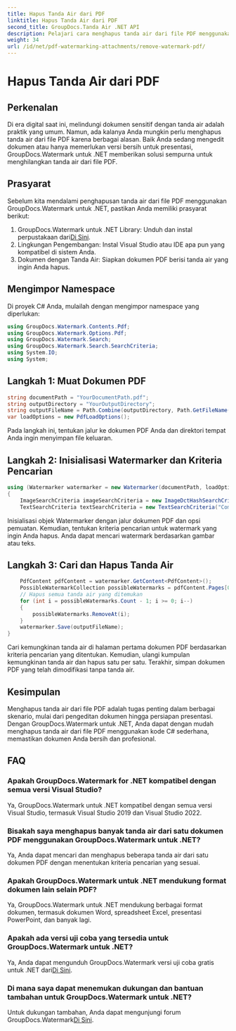 ```yaml
---
title: Hapus Tanda Air dari PDF
linktitle: Hapus Tanda Air dari PDF
second_title: GroupDocs.Tanda Air .NET API
description: Pelajari cara menghapus tanda air dari file PDF menggunakan GroupDocs.Watermark untuk .NET. Langkah mudah untuk mengedit dokumen profesional.
weight: 34
url: /id/net/pdf-watermarking-attachments/remove-watermark-pdf/
---
```


# Hapus Tanda Air dari PDF

## Perkenalan
Di era digital saat ini, melindungi dokumen sensitif dengan tanda air adalah praktik yang umum. Namun, ada kalanya Anda mungkin perlu menghapus tanda air dari file PDF karena berbagai alasan. Baik Anda sedang mengedit dokumen atau hanya memerlukan versi bersih untuk presentasi, GroupDocs.Watermark untuk .NET memberikan solusi sempurna untuk menghilangkan tanda air dari file PDF.
## Prasyarat
Sebelum kita mendalami penghapusan tanda air dari file PDF menggunakan GroupDocs.Watermark untuk .NET, pastikan Anda memiliki prasyarat berikut:
1.  GroupDocs.Watermark untuk .NET Library: Unduh dan instal perpustakaan dari[Di Sini](https://releases.groupdocs.com/Watermark/net/).
2. Lingkungan Pengembangan: Instal Visual Studio atau IDE apa pun yang kompatibel di sistem Anda.
3. Dokumen dengan Tanda Air: Siapkan dokumen PDF berisi tanda air yang ingin Anda hapus.

## Mengimpor Namespace
Di proyek C# Anda, mulailah dengan mengimpor namespace yang diperlukan:
```csharp
using GroupDocs.Watermark.Contents.Pdf;
using GroupDocs.Watermark.Options.Pdf;
using GroupDocs.Watermark.Search;
using GroupDocs.Watermark.Search.SearchCriteria;
using System.IO;
using System;
```
## Langkah 1: Muat Dokumen PDF
```csharp
string documentPath = "YourDocumentPath.pdf";
string outputDirectory = "YourOutputDirectory";
string outputFileName = Path.Combine(outputDirectory, Path.GetFileName(documentPath));
var loadOptions = new PdfLoadOptions();
```
Pada langkah ini, tentukan jalur ke dokumen PDF Anda dan direktori tempat Anda ingin menyimpan file keluaran.
## Langkah 2: Inisialisasi Watermarker dan Kriteria Pencarian
```csharp
using (Watermarker watermarker = new Watermarker(documentPath, loadOptions))
{
    ImageSearchCriteria imageSearchCriteria = new ImageDctHashSearchCriteria(Constants.LogoPng);
    TextSearchCriteria textSearchCriteria = new TextSearchCriteria("Company Name");
```
Inisialisasi objek Watermarker dengan jalur dokumen PDF dan opsi pemuatan. Kemudian, tentukan kriteria pencarian untuk watermark yang ingin Anda hapus. Anda dapat mencari watermark berdasarkan gambar atau teks.
## Langkah 3: Cari dan Hapus Tanda Air
```csharp
    PdfContent pdfContent = watermarker.GetContent<PdfContent>();
    PossibleWatermarkCollection possibleWatermarks = pdfContent.Pages[0].Search(imageSearchCriteria.Or(textSearchCriteria));
    // Hapus semua tanda air yang ditemukan
    for (int i = possibleWatermarks.Count - 1; i >= 0; i--)
    {
        possibleWatermarks.RemoveAt(i);
    }
    watermarker.Save(outputFileName);
}
```
Cari kemungkinan tanda air di halaman pertama dokumen PDF berdasarkan kriteria pencarian yang ditentukan. Kemudian, ulangi kumpulan kemungkinan tanda air dan hapus satu per satu. Terakhir, simpan dokumen PDF yang telah dimodifikasi tanpa tanda air.

## Kesimpulan
Menghapus tanda air dari file PDF adalah tugas penting dalam berbagai skenario, mulai dari pengeditan dokumen hingga persiapan presentasi. Dengan GroupDocs.Watermark untuk .NET, Anda dapat dengan mudah menghapus tanda air dari file PDF menggunakan kode C# sederhana, memastikan dokumen Anda bersih dan profesional.
## FAQ
### Apakah GroupDocs.Watermark for .NET kompatibel dengan semua versi Visual Studio?
Ya, GroupDocs.Watermark untuk .NET kompatibel dengan semua versi Visual Studio, termasuk Visual Studio 2019 dan Visual Studio 2022.
### Bisakah saya menghapus banyak tanda air dari satu dokumen PDF menggunakan GroupDocs.Watermark untuk .NET?
Ya, Anda dapat mencari dan menghapus beberapa tanda air dari satu dokumen PDF dengan menentukan kriteria pencarian yang sesuai.
### Apakah GroupDocs.Watermark untuk .NET mendukung format dokumen lain selain PDF?
Ya, GroupDocs.Watermark untuk .NET mendukung berbagai format dokumen, termasuk dokumen Word, spreadsheet Excel, presentasi PowerPoint, dan banyak lagi.
### Apakah ada versi uji coba yang tersedia untuk GroupDocs.Watermark untuk .NET?
 Ya, Anda dapat mengunduh GroupDocs.Watermark versi uji coba gratis untuk .NET dari[Di Sini](https://releases.groupdocs.com/).
### Di mana saya dapat menemukan dukungan dan bantuan tambahan untuk GroupDocs.Watermark untuk .NET?
 Untuk dukungan tambahan, Anda dapat mengunjungi forum GroupDocs.Watermark[Di Sini](https://forum.groupdocs.com/c/watermark/19).